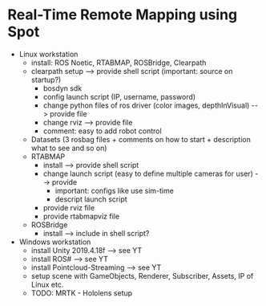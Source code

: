 # Real-Time Remote Mapping using Spot

- Linux workstation
  - install: ROS Noetic, RTABMAP, ROSBridge, Clearpath 
  - clearpath setup --> provide shell script (important: source on startup?)
    - bosdyn sdk
    - config launch script (IP, username, password)
    - change python files of ros driver (color images, depthInVisual) --> provide file
    - change rviz --> provide file
    - comment: easy to add robot control 
  - Datasets (3 rosbag files + comments on how to start + description what to see and so on)
  - RTABMAP
    - install --> provide shell script
    - change launch script (easy to define multiple cameras for user) --> provide
      - important: configs like use sim-time
      - descript launch script
    - provide rviz file
    - provide rtabmapviz file
  - ROSBridge
    - install --> include in shell script?
- Windows workstation
  - install Unity 2019.4.18f --> see YT
  - install ROS# --> see YT
  - install Pointcloud-Streaming --> see YT
  - setup scene with GameObjects, Renderer, Subscriber, Assets, IP of Linux etc.
  - TODO: MRTK - Hololens setup
